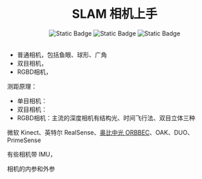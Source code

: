 <div align="center">
    <a name="Top"></a>
	<h1>SLAM 相机上手</h1>
    <img alt="Static Badge" src="https://img.shields.io/badge/QQ-1482275402-red">
    <img alt="Static Badge" src="https://img.shields.io/badge/%E5%BE%AE%E4%BF%A1-lizhengxiao99-green">
    <img alt="Static Badge" src="https://img.shields.io/badge/Email-dauger%40126.com-brown">
</div>



<br/>



* 普通相机，包括鱼眼、球形、广角
* 双目相机，
* RGBD相机，



测距原理：

* 单目相机：
* 双目相机：
* RGBD相机：主流的深度相机有结构光、时间飞行法、双目立体三种





微软 Kinect、英特尔 RealSense、[奥比中光 ORBBEC](https://www.orbbec.com/)、OAK、DUO、PrimeSense



有些相机带 IMU，



相机的内参和外参

